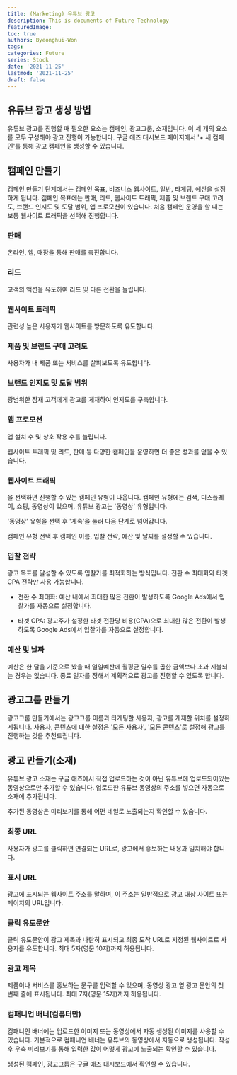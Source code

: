 ```yaml
---
title: (Marketing) 유튜브 광고
description: This is documents of Future Technology
featuredImage: 
toc: true
authors: Byeonghui-Won
tags:
categories: Future
series: Stock
date: '2021-11-25'
lastmod: '2021-11-25'
draft: false
---
```


## 유튜브 광고 생성 방법

유튜브 광고를 진행할 때 필요한 요소는 캠페인, 광고그룹, 소재입니다. 이 세 개의 요소를 모두 구성해야 광고 진행이 가능합니다.
구글 애즈 대시보드 페이지에서 '+ 새 캠페인'를 통해 광고 캠페인을 생성할 수 있습니다.

## 캠페인 만들기

캠페인 만들기 단계에서는 캠페인 목표, 비즈니스 웹사이트, 일반, 타게팅, 예산을 설정하게 됩니다. 
캠페인 목표에는 판매, 리드, 웹사이트 트래픽, 제품 및 브랜드 구매 고려도, 브랜드 인지도 및 도달 범위, 앱 프로모션이 있습니다. 처음 캠페인 운영을 할 때는 보통 웹사이트 트래픽을 선택해 진행합니다.

### 판매

온라인, 앱, 매장을 통해 판매를 촉진합니다.

### 리드

고객의 액션을 유도하여 리드 및 다른 전환을 늘립니다.

### 웹사이트 트레픽

관련성 높은 사용자가 웹사이트를 방문하도록 유도합니다.

### 제품 및 브랜드 구매 고려도

사용자가 내 제품 또는 서비스를 살펴보도록 유도합니다.

### 브랜드 인지도 및 도달 범위

광범위한 잠재 고객에게 광고를 게재하여 인지도를 구축합니다.

### 앱 프로모션

앱 설치 수 및 상호 작용 수를 늘립니다.

웹사이트 트래픽 및 리드, 판매 등 다양한 캠페인을 운영하면 더 좋은 성과를 얻을 수 있습니다.

### 웹사이트 트래픽
을 선택하면 진행할 수 있는 캠페인 유형이 나옵니다. 캠페인 유형에는 검색, 디스플레이, 쇼핑, 동영상이 있으며, 유튜브 광고는 '동영상' 유형입니다. 

'동영상' 유형을 선택 후 '계속'을 눌러 다음 단계로 넘어갑니다.

캠페인 유형 선택 후 캠페인 이름, 입찰 전략, 예산 및 날짜를 설정할 수 있습니다.

### 입찰 전략

광고 목표를 달성할 수 있도록 입찰가를 최적화하는 방식입니다. 전환 수 최대화와 타겟 CPA 전략만 사용 가능합니다.

+ 전환 수 최대화: 예산 내에서 최대한 많은 전환이 발생하도록 Google Ads에서 입찰가를 자동으로 설정합니다. 

+ 타겟 CPA: 광고주가 설정한 타겟 전환당 비용(CPA)으로 최대한 많은 전환이 발생하도록 Google Ads에서 입찰가를 자동으로 설정합니다.

### 예산 및 날짜

예산은 한 달을 기준으로 봤을 때 일일예산에 월평균 일수를 곱한 금액보다 초과 지불되는 경우는 없습니다. 종료 일자를 정해서 계획적으로 광고를 진행할 수 있도록 합니다.

## 광고그룹 만들기

광고그룹 만들기에서는 광고그룹 이름과 타게팅할 사용자, 광고를 게재할 위치를 설정하게됩니다. 
사용자, 콘텐츠에 대한 설정은 '모든 사용자', '모든 콘텐츠'로 설정해 광고를 진행하는 것을 추천드립니다.

## 광고 만들기(소재)

유튜브 광고 소재는 구글 애즈에서 직접 업로드하는 것이 아닌 유튜브에 업로드되어있는 동영상으로만 추가할 수 있습니다. 업로드한 유튜브 동영상의 주소를 넣으면 자동으로 소재에 추가됩니다.

추가된 동영상은 미리보기를 통해 어떤 네일로 노출되는지 확인할 수 있습니다.

### 최종 URL

사용자가 광고를 클릭하면 연결되는 URL로, 광고에서 홍보하는 내용과 일치해야 합니다.

### 표시 URL

광고에 표시되는 웹사이트 주소를 말하며, 이 주소는 일반적으로 광고 대상 사이트 또는 페이지의 URL입니다.

### 클릭 유도문안

클릭 유도문안이 광고 제목과 나란히 표시되고 최종 도착 URL로 지정된 웹사이트로 사용자를 유도합니다. 
최대 5자(영문 10자)까지 허용됩니다.

### 광고 제목

제품이나 서비스를 홍보하는 문구를 입력할 수 있으며, 동영상 광고 옆 광고 문안의 첫 번째 줄에 표시됩니다. 
최대 7자(영문 15자)까지 허용됩니다.

### 컴패니언 배너(컴퓨터만)

컴패니언 배너에는 업로드한 이미지 또는 동영상에서 자동 생성된 이미지를 사용할 수 있습니다. 기본적으로 컴패니언 배너는 유튜브의 동영상에서 자동으로 생성됩니다.
작성 후 우측 미리보기를 통해 입력한 값이 어떻게 광고에 노출되는 확인할 수 있습니다.

생성된 캠페인, 광고그룹은 구글 애즈 대시보드에서 확인할 수 있습니다.
